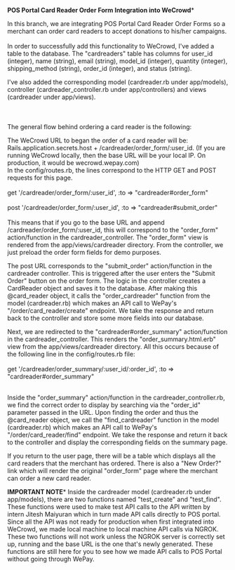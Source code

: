 **POS Portal Card Reader Order Form Integration into WeCrowd***


In this branch, we are integrating POS Portal Card Reader Order Forms so a merchant can order card readers to accept donations to his/her campaigns.
 <br>
 <br>
In order to successfully add this functionality to WeCrowd, I've added a table to the database. The "cardreaders" table has columns for user_id (integer), name (string), email (string), model_id (integer), quantity (integer), shipping_method (string), order_id (integer), and status (string).

I've also added the corresponding model (cardreader.rb under app/models), controller (cardreader_controller.rb under app/controllers) and views (cardreader under app/views). 
<br>
<br>
<br>
<br>
The general flow behind ordering a card reader is the following:

The WeCrowd URL to began the order of a card reader will be: Rails.application.secrets.host + /cardreader/order_form/:user_id. (If you are running WeCrowd locally, then the base URL will be your local IP. On production, it would be wecrowd.wepay.com)
<br>
In the config/routes.rb, the lines correspond to the HTTP GET and POST requests for this page. 
    <br>
    <br>
    get '/cardreader/order_form/:user_id', :to => "cardreader#order_form"
    <br>
    <br>
    post '/cardreader/order_form/:user_id', :to => "cardreader#submit_order"
    <br>
    <br>
This means that if you go to the base URL and append /cardreader/order_form/:user_id, this will correspond to the "order_form" action/function in the cardreader_controller.  The "order_form" view is rendered from the app/views/cardreader directory.  From the controller, we just preload the order form fields for demo purposes.
    
The post URL corresponds to the "submit_order" action/function in the cardreader controller. This is triggered after the user enters the "Submit Order" button on the order form. The logic in the controller creates a CardReader object and saves it to the database. After making this @card_reader object, it calls the  "order_cardreader" function from the model (cardreader.rb) which makes an API call to WePay's "/order/card_reader/create" endpoint. We take the response and return back to the controller and store some more fields into our database. 
    
Next, we are redirected to the "cardreader#order_summary" action/function in the cardreader_controller. This renders the "order_summary.html.erb" view from the app/views/cardreader directory. All this occurs because of the following line in the config/routes.rb file:
<br>
<br>
        get '/cardreader/order_summary/:user_id/:order_id', :to => "cardreader#order_summary"
<br> 
<br>
        
Inside the "order_summary" action/function in the cardreader_controller.rb, we find the correct order to display by searching via the "order_id" parameter passed in the URL. Upon finding the order and thus the @card_reader object, we call the "find_cardreader" function in the model (cardreader.rb) which makes an API call to WePay's "/order/card_reader/find" endpoint. We take the response and return it back to the controller and display the corresponding fields on the summary page. 
    
If you return to the user page, there will be a table which displays all the card readers that the merchant has ordered. There is also a "New Order?" link which will render the original "order_form" page where the merchant can order a new card reader.


**IMPORTANT NOTE***
    Inside the cardreader model (cardreader.rb under app/models), there are two functions named "test_create" and "test_find". These functions were used to make test API calls to the API written by intern Jitesh Maiyuran which in turn made API calls directly to POS portal. Since all the API was not ready for production when first integrated into WeCrowd, we made local machine to local machine API calls via NGROK.
    These two functions will not work unless the NGROK server is correctly set up, running and the base URL is the one that's newly generated. These functions are still here for you to see how we made API calls to POS Portal without going through WePay.
    
    
